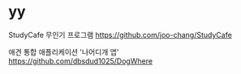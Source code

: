 # yy

StudyCafe 무인기 프로그램
https://github.com/joo-chang/StudyCafe

애견 통합 애플리케이션 '나어디개 앱'
https://github.com/dbsdud1025/DogWhere



